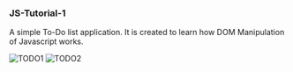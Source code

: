 ### JS-Tutorial-1
A simple To-Do list application. It is created to learn how DOM Manipulation of Javascript works.

![TODO1](https://user-images.githubusercontent.com/42314281/118443866-01fa9280-b71f-11eb-94e8-30ded52445b2.PNG)
![TODO2](https://user-images.githubusercontent.com/42314281/118443863-00c96580-b71f-11eb-93bc-17ce228e6cca.PNG)
